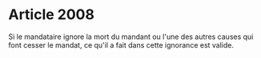 # Article 2008

Si le mandataire ignore la mort du mandant ou l'une des autres causes qui font cesser le mandat, ce qu'il a fait dans cette ignorance est valide.